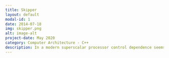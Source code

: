 ```yaml
---
title: Skipper
layout: default
modal-id: 1
date: 2014-07-18
img: skipper.png
alt: image-alt
project-date: May 2020
category: Computer Architecture - C++
description: In a modern superscalar processor control dependence seems to be the biggest bottleneck for any type of increase in IPC as it limits the number of useful instructions that are fetched and executed. This architecture tries to explore the domain of control independent region execution and hopes to reduce the number of useless instructions that are fetched by the processor. The skipper architecture skips over the control dependent region, saves its progress, and goes ahead to execute data-independent control independent instructions till the branch resolves, and once it is resolved the processor switches context to the skipped region to execute instructions from that skipped region.
---
```

